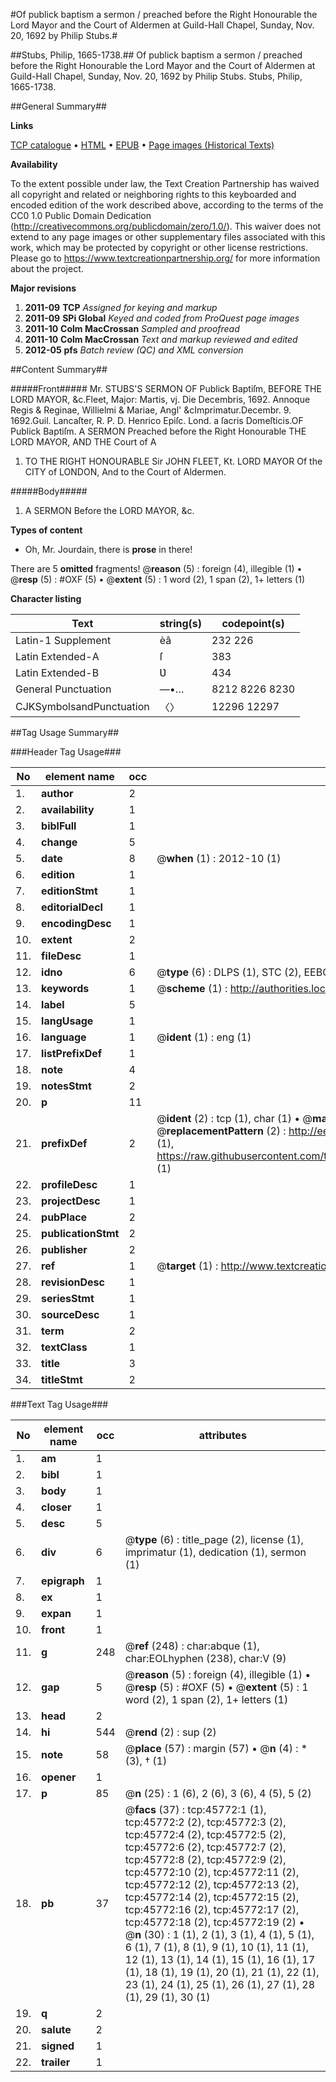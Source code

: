 #Of publick baptism a sermon / preached before the Right Honourable the Lord Mayor and the Court of Aldermen at Guild-Hall Chapel, Sunday, Nov. 20, 1692 by Philip Stubs.#

##Stubs, Philip, 1665-1738.##
Of publick baptism a sermon / preached before the Right Honourable the Lord Mayor and the Court of Aldermen at Guild-Hall Chapel, Sunday, Nov. 20, 1692 by Philip Stubs.
Stubs, Philip, 1665-1738.

##General Summary##

**Links**

[TCP catalogue](http://www.ota.ox.ac.uk/tcp/)  • 
[HTML](http://tei.it.ox.ac.uk/tcp/Texts-HTML/free/A61/A61901.html)  • 
[EPUB](http://tei.it.ox.ac.uk/tcp/Texts-EPUB/free/A61/A61901.epub) • 
[Page images (Historical Texts)](https://historicaltexts.jisc.ac.uk/eebo-10768032e)

**Availability**

To the extent possible under law, the Text Creation Partnership has waived all copyright and related or neighboring rights to this keyboarded and encoded edition of the work described above, according to the terms of the CC0 1.0 Public Domain Dedication (http://creativecommons.org/publicdomain/zero/1.0/). This waiver does not extend to any page images or other supplementary files associated with this work, which may be protected by copyright or other license restrictions. Please go to https://www.textcreationpartnership.org/ for more information about the project.

**Major revisions**

1. __2011-09__ __TCP__ *Assigned for keying and markup*
1. __2011-09__ __SPi Global__ *Keyed and coded from ProQuest page images*
1. __2011-10__ __Colm MacCrossan__ *Sampled and proofread*
1. __2011-10__ __Colm MacCrossan__ *Text and markup reviewed and edited*
1. __2012-05__ __pfs__ *Batch review (QC) and XML conversion*

##Content Summary##

#####Front#####
Mr. STUBS'S SERMON OF Publick Baptiſm, BEFORE THE LORD MAYOR, &c.Fleet, Major: Martis, vj. Die Decembris, 1692. Annoque Regis & Reginae, Willielmi & Mariae, Angl' &cImprimatur.Decembr. 9. 1692.Guil. Lancaſter, R. P. D. Henrico Epiſc. Lond. a ſacris Domeſticis.OF Publick Baptiſm. A SERMON Preached before the Right Honourable THE LORD MAYOR, AND THE Court of A
1. TO THE RIGHT HONOURABLE Sir JOHN FLEET, Kt. LORD MAYOR Of the CITY of LONDON, And to the Court of Aldermen.

#####Body#####

1. A SERMON Before the LORD MAYOR, &c.

**Types of content**

  * Oh, Mr. Jourdain, there is **prose** in there!

There are 5 **omitted** fragments! 
 @__reason__ (5) : foreign (4), illegible (1)  •  @__resp__ (5) : #OXF (5)  •  @__extent__ (5) : 1 word (2), 1 span (2), 1+ letters (1)

**Character listing**


|Text|string(s)|codepoint(s)|
|---|---|---|
|Latin-1 Supplement|èâ|232 226|
|Latin Extended-A|ſ|383|
|Latin Extended-B|Ʋ|434|
|General Punctuation|—•…|8212 8226 8230|
|CJKSymbolsandPunctuation|〈〉|12296 12297|

##Tag Usage Summary##

###Header Tag Usage###

|No|element name|occ|attributes|
|---|---|---|---|
|1.|__author__|2||
|2.|__availability__|1||
|3.|__biblFull__|1||
|4.|__change__|5||
|5.|__date__|8| @__when__ (1) : 2012-10 (1)|
|6.|__edition__|1||
|7.|__editionStmt__|1||
|8.|__editorialDecl__|1||
|9.|__encodingDesc__|1||
|10.|__extent__|2||
|11.|__fileDesc__|1||
|12.|__idno__|6| @__type__ (6) : DLPS (1), STC (2), EEBO-CITATION (1), OCLC (1), VID (1)|
|13.|__keywords__|1| @__scheme__ (1) : http://authorities.loc.gov/ (1)|
|14.|__label__|5||
|15.|__langUsage__|1||
|16.|__language__|1| @__ident__ (1) : eng (1)|
|17.|__listPrefixDef__|1||
|18.|__note__|4||
|19.|__notesStmt__|2||
|20.|__p__|11||
|21.|__prefixDef__|2| @__ident__ (2) : tcp (1), char (1)  •  @__matchPattern__ (2) : ([0-9\-]+):([0-9IVX]+) (1), (.+) (1)  •  @__replacementPattern__ (2) : http://eebo.chadwyck.com/downloadtiff?vid=$1&page=$2 (1), https://raw.githubusercontent.com/textcreationpartnership/Texts/master/tcpchars.xml#$1 (1)|
|22.|__profileDesc__|1||
|23.|__projectDesc__|1||
|24.|__pubPlace__|2||
|25.|__publicationStmt__|2||
|26.|__publisher__|2||
|27.|__ref__|1| @__target__ (1) : http://www.textcreationpartnership.org/docs/. (1)|
|28.|__revisionDesc__|1||
|29.|__seriesStmt__|1||
|30.|__sourceDesc__|1||
|31.|__term__|2||
|32.|__textClass__|1||
|33.|__title__|3||
|34.|__titleStmt__|2||


###Text Tag Usage###

|No|element name|occ|attributes|
|---|---|---|---|
|1.|__am__|1||
|2.|__bibl__|1||
|3.|__body__|1||
|4.|__closer__|1||
|5.|__desc__|5||
|6.|__div__|6| @__type__ (6) : title_page (2), license (1), imprimatur (1), dedication (1), sermon (1)|
|7.|__epigraph__|1||
|8.|__ex__|1||
|9.|__expan__|1||
|10.|__front__|1||
|11.|__g__|248| @__ref__ (248) : char:abque (1), char:EOLhyphen (238), char:V (9)|
|12.|__gap__|5| @__reason__ (5) : foreign (4), illegible (1)  •  @__resp__ (5) : #OXF (5)  •  @__extent__ (5) : 1 word (2), 1 span (2), 1+ letters (1)|
|13.|__head__|2||
|14.|__hi__|544| @__rend__ (2) : sup (2)|
|15.|__note__|58| @__place__ (57) : margin (57)  •  @__n__ (4) : * (3), † (1)|
|16.|__opener__|1||
|17.|__p__|85| @__n__ (25) : 1 (6), 2 (6), 3 (6), 4 (5), 5 (2)|
|18.|__pb__|37| @__facs__ (37) : tcp:45772:1 (1), tcp:45772:2 (2), tcp:45772:3 (2), tcp:45772:4 (2), tcp:45772:5 (2), tcp:45772:6 (2), tcp:45772:7 (2), tcp:45772:8 (2), tcp:45772:9 (2), tcp:45772:10 (2), tcp:45772:11 (2), tcp:45772:12 (2), tcp:45772:13 (2), tcp:45772:14 (2), tcp:45772:15 (2), tcp:45772:16 (2), tcp:45772:17 (2), tcp:45772:18 (2), tcp:45772:19 (2)  •  @__n__ (30) : 1 (1), 2 (1), 3 (1), 4 (1), 5 (1), 6 (1), 7 (1), 8 (1), 9 (1), 10 (1), 11 (1), 12 (1), 13 (1), 14 (1), 15 (1), 16 (1), 17 (1), 18 (1), 19 (1), 20 (1), 21 (1), 22 (1), 23 (1), 24 (1), 25 (1), 26 (1), 27 (1), 28 (1), 29 (1), 30 (1)|
|19.|__q__|2||
|20.|__salute__|2||
|21.|__signed__|1||
|22.|__trailer__|1||
